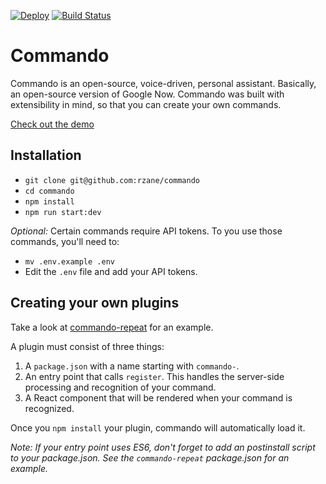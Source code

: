 [![Deploy](https://www.herokucdn.com/deploy/button.svg)](https://heroku.com/deploy) [![Build Status](https://travis-ci.org/rzane/commando.svg?branch=master)](https://travis-ci.org/rzane/commando)

# Commando

Commando is an open-source, voice-driven, personal assistant. Basically, an open-source version of Google Now. Commando was built with extensibility in mind, so that you can create your own commands.

[Check out the demo](https://gocommando.herokuapp.com)

## Installation

+ `git clone git@github.com:rzane/commando`
+ `cd commando`
+ `npm install`
+ `npm run start:dev`

*Optional:* Certain commands require API tokens. To you use those commands, you'll need to:

+ `mv .env.example .env`
+ Edit the `.env` file and add your API tokens.

## Creating your own plugins

Take a look at [commando-repeat](https://gist.github.com/rzane/c533081aa21a0e0fef17) for an example.

A plugin must consist of three things:

1. A `package.json` with a name starting with `commando-`.
2. An entry point that calls `register`. This handles the server-side processing and recognition of your command.
3. A React component that will be rendered when your command is recognized.

Once you `npm install` your plugin, commando will automatically load it.

*Note: If your entry point uses ES6, don't forget to add an postinstall script to your package.json. See the `commando-repeat` package.json for an example.*
